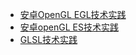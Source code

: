 * [安卓OpenGL EGL技术实践](%E5%AE%89%E5%8D%93OpenGL%20EGL%E6%8A%80%E6%9C%AF%E5%AE%9E%E8%B7%B5.md)
* [安卓openGL ES技术实践](%E5%AE%89%E5%8D%93openGL%20ES%E6%8A%80%E6%9C%AF%E5%AE%9E%E8%B7%B5.md)
* [GLSL技术实践](GLSL%E6%8A%80%E6%9C%AF%E5%AE%9E%E8%B7%B5.md)


